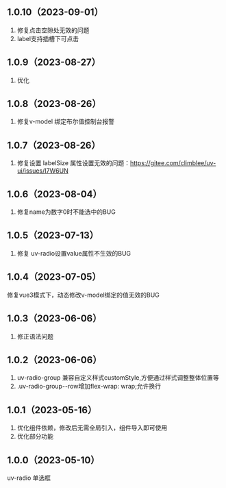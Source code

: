 ## 1.0.10（2023-09-01）
1. 修复点击空隙处无效的问题
2. label支持插槽下可点击
## 1.0.9（2023-08-27）
1. 优化
## 1.0.8（2023-08-26）
1. 修复v-model 绑定布尔值控制台报警
## 1.0.7（2023-08-26）
1. 修复设置 labelSize 属性设置无效的问题：https://gitee.com/climblee/uv-ui/issues/I7W6UN
## 1.0.6（2023-08-04）
1. 修复name为数字0时不能选中的BUG
## 1.0.5（2023-07-13）
1.  修复  uv-radio设置value属性不生效的BUG 
## 1.0.4（2023-07-05）
修复vue3模式下，动态修改v-model绑定的值无效的BUG
## 1.0.3（2023-06-06）
1. 修正语法问题
## 1.0.2（2023-06-06）
1.  uv-radio-group 兼容自定义样式customStyle,方便通过样式调整整体位置等
2.  .uv-radio-group--row增加flex-wrap: wrap;允许换行
## 1.0.1（2023-05-16）
1. 优化组件依赖，修改后无需全局引入，组件导入即可使用
2. 优化部分功能
## 1.0.0（2023-05-10）
uv-radio 单选框
